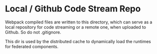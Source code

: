 # Local / Github Code Stream Repo

Webpack compiled files are written to this directory, which can serve as a local repository for code streaming or a remote one, when uploaded to Github. So do not .gitignore.

This dir is used by the distributed cache to dynamically load the runtimes for federated components.
